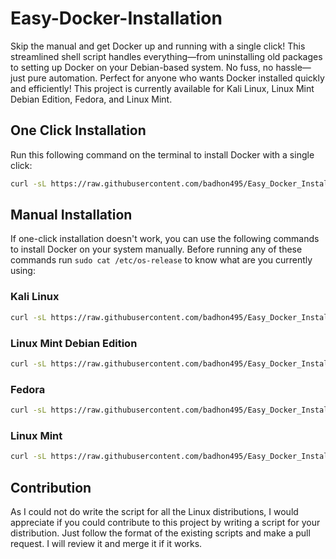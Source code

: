# Easy-Docker-Installation

Skip the manual and get Docker up and running with a single click! This streamlined shell script handles everything—from uninstalling old packages to setting up Docker on your Debian-based system. No fuss, no hassle—just pure automation. Perfect for anyone who wants Docker installed quickly and efficiently!
This project is currently available for Kali Linux, Linux Mint Debian Edition, Fedora, and Linux Mint.

## One Click Installation

Run this following command on the terminal to install Docker with a single click:

```bash
curl -sL https://raw.githubusercontent.com/badhon495/Easy_Docker_Installation/main/Automatic.sh | bash
```

## Manual Installation

If one-click installation doesn't work, you can use the following commands to install Docker on your system manually. Before running any of these commands run `sudo cat /etc/os-release` to know what are you currently using:

### Kali Linux

```bash
curl -sL https://raw.githubusercontent.com/badhon495/Easy_Docker_Installation/main/Scripts/Kali.sh | bash
```

### Linux Mint Debian Edition

```bash
curl -sL https://raw.githubusercontent.com/badhon495/Easy_Docker_Installation/main/LMDE.sh | bash
```

### Fedora

```bash
curl -sL https://raw.githubusercontent.com/badhon495/Easy_Docker_Installation/main/Fedora.sh | bash
```

### Linux Mint

```bash
curl -sL https://raw.githubusercontent.com/badhon495/Easy_Docker_Installation/main/Mint.sh | bash
```

## Contribution

As I could not do write the script for all the Linux distributions, I would appreciate if you could contribute to this project by writing a script for your distribution. Just follow the format of the existing scripts and make a pull request. I will review it and merge it if it works.
